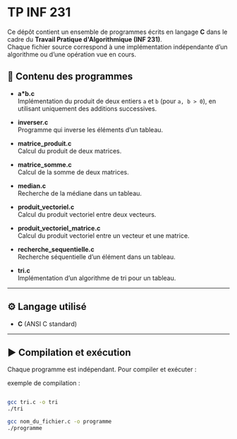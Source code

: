 # TP INF 231

Ce dépôt contient un ensemble de programmes écrits en langage **C** dans le cadre du **Travail Pratique d'Algorithmique (INF 231)**.  
Chaque fichier source correspond à une implémentation indépendante d’un algorithme ou d’une opération vue en cours.


## 📂 Contenu des programmes

- **a*b.c**  
  Implémentation du produit de deux entiers `a` et `b` (pour `a, b > 0`), en utilisant uniquement des additions successives.

- **inverser.c**  
  Programme qui inverse les éléments d’un tableau.

- **matrice_produit.c**  
  Calcul du produit de deux matrices.

- **matrice_somme.c**  
  Calcul de la somme de deux matrices.

- **median.c**  
  Recherche de la médiane dans un tableau.

- **produit_vectoriel.c**  
  Calcul du produit vectoriel entre deux vecteurs.

- **produit_vectoriel_matrice.c**  
  Calcul du produit vectoriel entre un vecteur et une matrice.

- **recherche_sequentielle.c**  
  Recherche séquentielle d’un élément dans un tableau.

- **tri.c**  
  Implémentation d’un algorithme de tri pour un tableau.

---

## ⚙️ Langage utilisé
- **C** (ANSI C standard)

---

## ▶️ Compilation et exécution
Chaque programme est indépendant. Pour compiler et exécuter :  

exemple de compilation :
```bash

gcc tri.c -o tri
./tri

gcc nom_du_fichier.c -o programme
./programme
